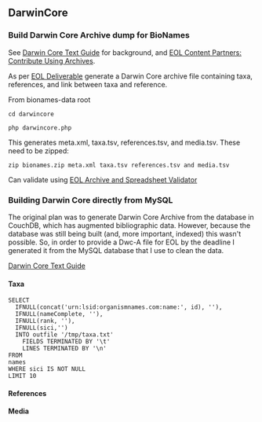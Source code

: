 DarwinCore
----------

### Build Darwin Core Archive dump for BioNames

See [Darwin Core Text Guide](http://rs.tdwg.org/dwc/terms/guides/text/index.htm) for background, and [EOL Content Partners: Contribute Using Archives](http://eol.org/info/329).

As per [EOL Deliverable](https://trello.com/c/dwoZ193L) generate a Darwin Core archive file containing taxa, references, and link between taxa and reference.

From bionames-data root 

	cd darwincore

	php darwincore.php

This generates meta.xml, taxa.tsv, references.tsv, and media.tsv. These need to be zipped:

	zip bionames.zip meta.xml taxa.tsv references.tsv and media.tsv

Can validate using [EOL Archive and Spreadsheet Validator](http://services.eol.org/dwc_validator/)

### Building Darwin Core directly from MySQL

The original plan was to generate Darwin Core Archive from the database in CouchDB, which has augmented bibliographic data. However, because the database was still being built (and, more important, indexed) this wasn't possible. So, in order to provide a Dwc-A file for EOL by the deadline I generated it from the MySQL database that I use to clean the data.

[Darwin Core Text Guide](http://rs.tdwg.org/dwc/terms/guides/text/index.htm)

#### Taxa


	SELECT 
	  IFNULL(concat('urn:lsid:organismnames.com:name:', id), ''), 
	  IFNULL(nameComplete, ''), 
	  IFNULL(rank, ''), 
	  IFNULL(sici,'') 
	  INTO outfile '/tmp/taxa.txt' 
      	FIELDS TERMINATED BY '\t' 
      	LINES TERMINATED BY '\n' 
	FROM 
	names
	WHERE sici IS NOT NULL
	LIMIT 10

#### References




#### Media






  
